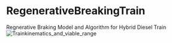 # RegenerativeBreakingTrain
Regnerative Braking Model and Algorithm for Hybrid Diesel Train
![Trainkinematics_and_viable_range](https://github.com/StephenThacker/RegenerativeBreakingTrain/assets/35053174/ab4d1c68-c596-4f14-91e3-b051d7fef0da)
